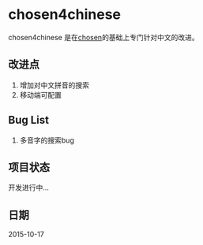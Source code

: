 # chosen4chinese
chosen4chinese 是在[chosen](https://github.com/harvesthq/chosen)的基础上专门针对中文的改进。

## 改进点
1. 增加对中文拼音的搜索
2. 移动端可配置

## Bug List
1. 多音字的搜索bug

## 项目状态
开发进行中...

## 日期
2015-10-17
